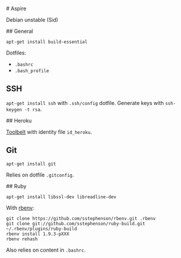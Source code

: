 # Aspire

Debian unstable (Sid)

## General

`apt-get install build-essential`

Dotfiles:
* `.bashrc`
* `.bash_profile`

## SSH

`apt-get install ssh` with `.ssh/config` dotfile. Generate keys with `ssh-keygen -t rsa`.

## Heroku

[Toolbelt](https://toolbelt.heroku.com/) with identity file `id_heroku`.

## Git

`apt-get install git`

Relies on dotfile `.gitconfig`.

## Ruby

`apt-get install libssl-dev libreadline-dev`

With [rbenv](https://github.com/sstephenson/rbenv/):
```
git clone https://github.com/sstephenson/rbenv.git .rbenv
git clone git://github.com/sstephenson/ruby-build.git ~/.rbenv/plugins/ruby-build
rbenv install 1.9.3-pXXX
rbenv rehash
```
Also relies on content in `.bashrc`.



